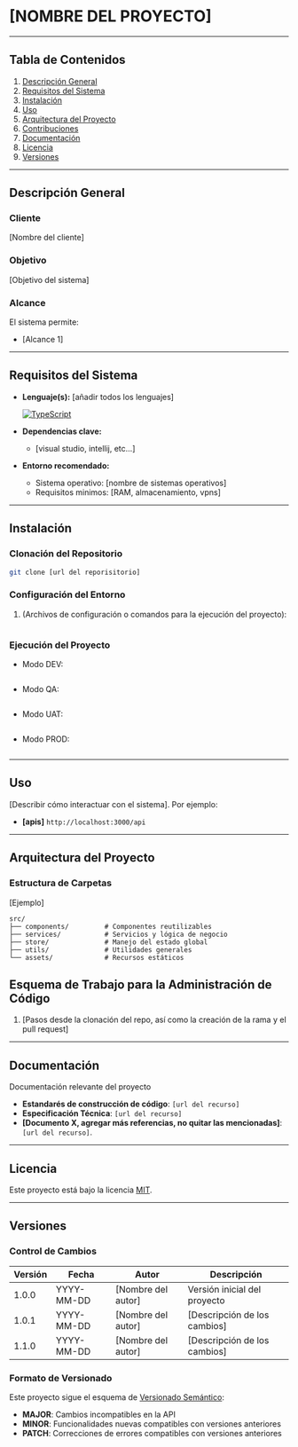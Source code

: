 # [NOMBRE DEL PROYECTO]

---

## Tabla de Contenidos

1. [Descripción General](#descripción-general)
2. [Requisitos del Sistema](#requisitos-del-sistema)
3. [Instalación](#instalación)
4. [Uso](#uso)
5. [Arquitectura del Proyecto](#arquitectura-del-proyecto)
6. [Contribuciones](#contribuciones)
7. [Documentación](#documentación)
8. [Licencia](#licencia)
9. [Versiones](#versiones)

---

## Descripción General

### Cliente
[Nombre del cliente]

### Objetivo
[Objetivo del sistema]

### Alcance
El sistema permite:
-  [Alcance 1]

---

## Requisitos del Sistema

- **Lenguaje(s):** [añadir todos los lenguajes]
  <p>
    <a href="https://www.typescriptlang.org/">
      <img src="https://img.shields.io/badge/TypeScript-v5.1.3-%231570B8.svg?style=for-the-badge&logo=typescript&logoColor=white" alt="TypeScript">
    </a>
  </p>

- **Dependencias clave:**
  - [visual studio, intellij, etc...]
- **Entorno recomendado:**
  - Sistema operativo: [nombre de sistemas operativos]
  - Requisitos minimos: [RAM, almacenamiento, vpns]

---

## Instalación

### Clonación del Repositorio
```bash
git clone [url del reporisitorio]
```

### Configuración del Entorno
1. (Archivos de configuración o comandos para la ejecución del proyecto):
   ```bash
   ```

### Ejecución del Proyecto
- Modo DEV:
  ```bash
  
  ```
- Modo QA:
  ```bash
  
  ```
- Modo UAT:
  ```bash
  
  ```

- Modo PROD:
  ```bash

  ```

---

## Uso
[Describir cómo interactuar con el sistema]. Por ejemplo:
- **[apis]** `http://localhost:3000/api`

---

## Arquitectura del Proyecto

### Estructura de Carpetas
[Ejemplo]
```plaintext
src/
├── components/         # Componentes reutilizables
├── services/           # Servicios y lógica de negocio
├── store/              # Manejo del estado global
├── utils/              # Utilidades generales
└── assets/             # Recursos estáticos
```


## Esquema de Trabajo para la Administración de Código

1. [Pasos desde la clonación del repo, así como la creación de la rama y el pull request]

---

## Documentación
Documentación relevante del proyecto
- **Estandarés de construcción de código**: `[url del recurso]`
- **Especificación Técnica**: `[url del recurso]`
- **[Documento X, agregar más referencias, no quitar las mencionadas]**: `[url del recurso]`.
---

## Licencia

Este proyecto está bajo la licencia [MIT](LICENSE).

---

## Versiones

### Control de Cambios

| Versión | Fecha | Autor | Descripción |
|---------|-------|-------|-------------|
| 1.0.0   | YYYY-MM-DD | [Nombre del autor] | Versión inicial del proyecto |
| 1.0.1   | YYYY-MM-DD | [Nombre del autor] | [Descripción de los cambios] |
| 1.1.0   | YYYY-MM-DD | [Nombre del autor] | [Descripción de los cambios] |

### Formato de Versionado

Este proyecto sigue el esquema de [Versionado Semántico](https://semver.org/lang/es/):
- **MAJOR**: Cambios incompatibles en la API
- **MINOR**: Funcionalidades nuevas compatibles con versiones anteriores  
- **PATCH**: Correcciones de errores compatibles con versiones anteriores
